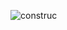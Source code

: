 
![construc](https://user-images.githubusercontent.com/95668340/213191313-f712b7d1-27ee-4a39-9819-c821b13c4deb.gif)
